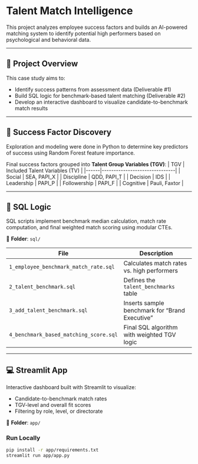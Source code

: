 # Talent Match Intelligence

This project analyzes employee success factors and builds an AI-powered matching system to identify potential high performers based on psychological and behavioral data.

---

## 🚀 Project Overview
This case study aims to:
- Identify success patterns from assessment data (Deliverable #1)
- Build SQL logic for benchmark-based talent matching (Deliverable #2)
- Develop an interactive dashboard to visualize candidate-to-benchmark match results

---

## 🧠 Success Factor Discovery
Exploration and modeling were done in Python to determine key predictors of success using Random Forest feature importance.

Final success factors grouped into **Talent Group Variables (TGV)**:
| TGV | Included Talent Variables (TV) |
|------|-------------------------------|
| Social | SEA, PAPI_X |
| Discipline | QDD, PAPI_T |
| Decision | IDS |
| Leadership | PAPI_P |
| Followership | PAPI_F |
| Cognitive | Pauli, Faxtor |

---

## 🧮 SQL Logic
SQL scripts implement benchmark median calculation, match rate computation, and final weighted match scoring using modular CTEs.

📂 **Folder**: `sql/`

| File | Description |
|------|--------------|
| `1_employee_benchmark_match_rate.sql` | Calculates match rates vs. high performers |
| `2_talent_benchmark.sql` | Defines the `talent_benchmarks` table |
| `3_add_talent_benchmark.sql` | Inserts sample benchmark for “Brand Executive” |
| `4_benchmark_based_matching_score.sql` | Final SQL algorithm with weighted TGV logic |

---

## 💻 Streamlit App
Interactive dashboard built with Streamlit to visualize:
- Candidate-to-benchmark match rates
- TGV-level and overall fit scores
- Filtering by role, level, or directorate

📂 **Folder**: `app/`

### Run Locally
```bash
pip install -r app/requirements.txt
streamlit run app/app.py
